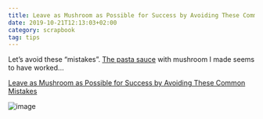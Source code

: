```yaml
---
title: Leave as Mushroom as Possible for Success by Avoiding These Common Mistakes
date: 2019-10-21T12:13:03+02:00
category: scrapbook
tag: tips
---
```


Let’s avoid these “mistakes”. [The pasta sauce](../12-20) with mushroom I made seems to have worked...


[Leave as Mushroom as Possible for Success by Avoiding These Common Mistakes](https://www.bonappetit.com/test-kitchen/common-mistakes/article/mushrooms-common-mistakes)

![image](https://assets.bonappetit.com/photos/57d32a3f1844fc374614301d/16:9/w_2560%2Cc_limit/mushrooms-far-west-fungi.jpg)